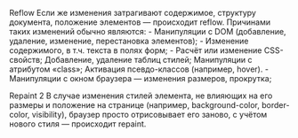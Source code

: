Reflow 
Если же изменения затрагивают содержимое, структуру документа, положение элементов — происходит reflow. Причинами таких изменений обычно являются: - Манипуляции с DOM (добавление, удаление, изменение, перестановка элементов); - Изменение содержимого, в т.ч. текста в полях форм; - Расчёт или изменение CSS-свойств; Добавление, удаление таблиц стилей; Манипуляции с атрибутом «class»; Активация псевдо-классов (например, hover). - Манипуляции с окном браузера — изменения размеров, прокрутка; 

Repaint 2
В случае изменения стилей элемента, не влияющих на его размеры и положение на странице (например, background-color, border-color, visibility), браузер просто отрисовывает его заново, с учётом нового стиля — происходит repaint.
